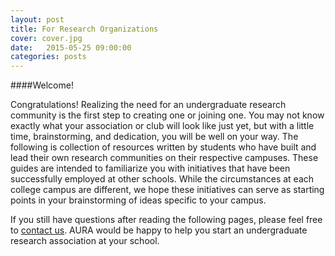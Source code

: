```yaml
---
layout: post
title: For Research Organizations
cover: cover.jpg
date:   2015-05-25 09:00:00
categories: posts
---
```


####Welcome!

Congratulations! Realizing the need for an undergraduate research community is the first step to creating one or joining one. You may not know exactly what your association or club will look like just yet, but with a little time, brainstorming, and dedication, you will be well on your way. The following is collection of resources written by students who have built and lead their own research communities on their respective campuses. These guides are intended to familiarize you with initiatives that have been successfully employed at other schools. While the circumstances at each college campus are different, we hope these initiatives can serve as starting points in your brainstorming of ideas specific to your campus. 

If you still have questions after reading the following pages, please feel free to [contact us](/contact_us). AURA would be happy to help you start an undergraduate research association at your school.

